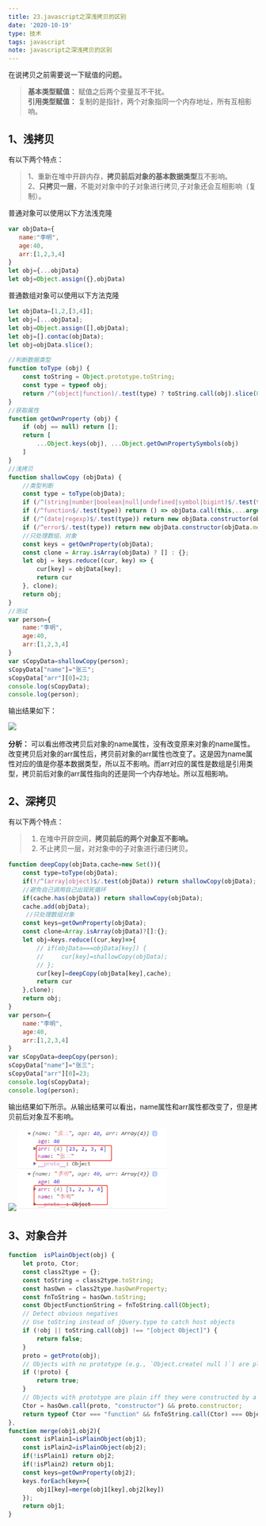 ```yaml
---
title: 23.javascript之深浅拷贝的区别
date: '2020-10-19'
type: 技术
tags: javascript
note: javascript之深浅拷贝的区别
---
```

在说拷贝之前需要说一下赋值的问题。

  >**基本类型赋值：** 赋值之后两个变量互不干扰。    
  >**引用类型赋值：** 复制的是指针，两个对象指同一个内存地址，所有互相影响。

## 1、浅拷贝
  有以下两个特点：      

>1、重新在堆中开辟内存，**拷贝前后对象的基本数据类型**互不影响。   
>2、**只拷贝一层**，不能对对象中的子对象进行拷贝,子对象还会互相影响（复制）。

 普通对象可以使用以下方法浅克隆
 ```js
 var objData={
    name:"李明",
    age:40,
    arr:[1,2,3,4]			
}
let obj={...objData}
let obj=Object.assign({},objData)
 ```
普通数组对象可以使用以下方法克隆
```js
let objData=[1,2,[3,4]];
let obj=[...objData];
let obj=Object.assign([],objData);
let obj=[].contac(objData);
let obj=objData.slice();
```
```js
//判断数据类型
function toType (obj) {
    const toString = Object.prototype.toString;
    const type = typeof obj;
    return /^(object|function)/.test(type) ? toString.call(obj).slice(8, -1).toLowerCase() : type;
}
//获取属性
function getOwnProperty (obj) {
    if (obj == null) return [];
    return [
        ...Object.keys(obj), ...Object.getOwnPropertySymbols(obj)
    ]
}
//浅拷贝
function shallowCopy (objData) {
    //类型判断
    const type = toType(objData);
    if (/^(string|number|boolean|null|undefined|symbol|bigint)$/.test(type)) return objData;
    if (/^function$/.test(type)) return () => objData.call(this,...arguments);
    if (/^(date|regexp)$/.test(type)) return new objData.constructor(objData);
    if (/^error$/.test(type)) return new objData.constructor(objData.message);
    //只处理数组、对象
    const keys = getOwnProperty(objData);
    const clone = Array.isArray(objData) ? [] : {};
    let obj = keys.reduce((cur, key) => {
        cur[key] = objData[key];
        return cur
    }, clone);
    return obj;
}
//测试
var person={
    name:"李明",
    age:40,
    arr:[1,2,3,4]			
}
var sCopyData=shallowCopy(person);
sCopyData["name"]="张三";
sCopyData["arr"][0]=23;		
console.log(sCopyData);
console.log(person);
```
输出结果如下：

<img width="300px"  src="https://user-gold-cdn.xitu.io/2019/4/9/16a02ca9220fdf5b?w=459&h=260&f=png&s=27003">

**分析：** 可以看出修改拷贝后对象的name属性，没有改变原来对象的name属性。改变拷贝后对象的arr属性后，拷贝前对象的arr属性也改变了。这是因为name属性对应的值是你基本数据类型，所以互不影响。而arr对应的属性是数组是引用类型，拷贝前后对象的arr属性指向的还是同一个内存地址。所以互相影响。

## 2、深拷贝

有以下两个特点：
>1.	在堆中开辟空间，**拷贝前后的两个对象互不影响。**
>2.	不止拷贝一层，对对象中的子对象进行递归拷贝。

```js   
function deepCopy(objData,cache=new Set()){
    const type=toType(objData);
    if(!/^(array|object)$/.test(objData)) return shallowCopy(objData);
    //避免自己调用自己出现死循环
    if(cache.has(objData)) return shallowCopy(objData);
    cache.add(objData);
     //只处理数组对象
    const keys=getOwnProperty(objData);
    const clone=Array.isArray(objData)?[]:{};
    let obj=keys.reduce((cur,key)=>{
        // if(objData===objData[key]) {
        //     cur[key]=shallowCopy(objData);
        // };
        cur[key]=deepCopy(objData[key],cache);
        return cur
    },clone);
    return obj;
}
var person={
    name:"李明",
    age:40,
    arr:[1,2,3,4]			
}
var sCopyData=deepCopy(person);
sCopyData["name"]="张三";
sCopyData["arr"][0]=23;		
console.log(sCopyData);
console.log(person);
```
输出结果如下所示。从输出结果可以看出，name属性和arr属性都改变了，但是拷贝前后对象互不影响。

<img width="300px"  src="https://user-gold-cdn.xitu.io/2019/4/10/16a02e517d94498d?w=472&h=264&f=png&s=27078" />

<img width="300px"  src="../../images/js/深拷贝.png">

## 3、对象合并
```js
function  isPlainObject(obj) {
	let proto, Ctor;
    const class2type = {};
	const toString = class2type.toString;
	const hasOwn = class2type.hasOwnProperty;
	const fnToString = hasOwn.toString;
	const ObjectFunctionString = fnToString.call(Object);
    // Detect obvious negatives
    // Use toString instead of jQuery.type to catch host objects
    if (!obj || toString.call(obj) !== "[object Object]") {
        return false;
    }
    proto = getProto(obj);
    // Objects with no prototype (e.g., `Object.create( null )`) are plain
    if (!proto) {
        return true;
    }
    // Objects with prototype are plain iff they were constructed by a global Object function
    Ctor = hasOwn.call(proto, "constructor") && proto.constructor;
    return typeof Ctor === "function" && fnToString.call(Ctor) === ObjectFunctionString;
},
function merge(obj1,obj2){
    const isPlain1=isPlainObject(obj1);
    const isPlain2=isPlainObject(obj2);
    if(!isPlain1) return obj2;
    if(!isPlain2) return obj1;
    const keys=getOwnProperty(obj2);
    keys.forEach(key=>{
        obj1[key]=merge(obj1[key],obj2[key])
    });
    return obj1;
}
```